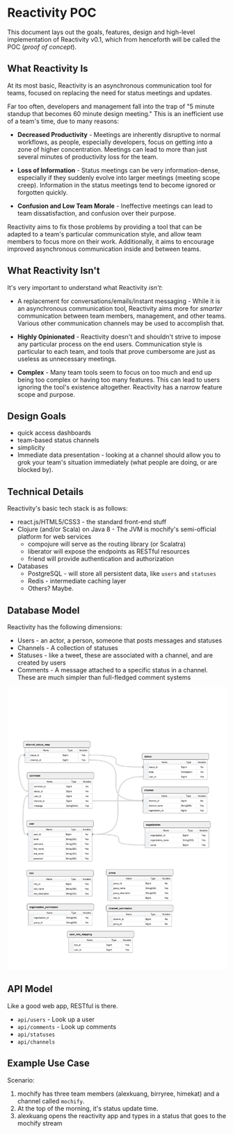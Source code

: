 # Reactivity POC

This document lays out the goals, features, design and high-level implementation of Reactivity v0.1, which from henceforth will be called the POC (*proof of concept*).

## What Reactivity Is

At its most basic, Reactivity is an asynchronous communication tool for teams, focused on replacing the need for status meetings and updates.

Far too often, developers and management fall into the trap of "5 minute standup that becomes 60 minute design meeting." This is an inefficient use of a team's time, due to many reasons:

* **Decreased Productivity** - Meetings are inherently disruptive to normal workflows, as people, especially developers, focus on getting into a zone of higher concentration. Meetings can lead to more than just several minutes of productivity loss for the team.

* **Loss of Information** - Status meetings can be very information-dense, especially if they suddenly evolve into larger meetings (meeting scope creep). Information in the status meetings tend to become ignored or forgotten quickly.

* **Confusion and Low Team Morale** - Ineffective meetings can lead to team dissatisfaction, and confusion over their purpose.

Reactivity aims to fix those problems by providing a tool that can be adapted to a team's particular communication style, and allow team members to focus more on their work. Additionally, it aims to encourage improved asynchronous communication inside and between teams.

## What Reactivity Isn't

It's very important to understand what Reactivity _isn't_:

* A replacement for conversations/emails/instant messaging - While it is an asynchronous communication tool, Reactivity aims more for _smarter_ communication between team members, management, and other teams. Various other communication channels may be used to accomplish that.

* **Highly Opinionated** - Reactivity doesn't and shouldn't strive to impose any particular process on the end users. Communication style is particular to each team, and tools that prove cumbersome are just as useless as unnecessary meetings.

* **Complex** - Many team tools seem to focus on too much and end up being too complex or having too many features. This can lead to users ignoring the tool's existence altogether. Reactivity has a narrow feature scope and purpose.

## Design Goals

* quick access dashboards
* team-based status channels
* simplicity
* Immediate data presentation - looking at a channel should allow you to grok your team's situation immediately (what people are doing, or are blocked by).

## Technical Details

Reactivity's basic tech stack is as follows:

* react.js/HTML5/CSS3 - the standard front-end stuff
* Clojure (and/or Scala) on Java 8 - The JVM is mochify's semi-official platform for web services
  * compojure will serve as the routing library (or Scalatra)
  * liberator will expose the endpoints as RESTful resources
  * friend will provide authentication and authorization
* Databases
  * PostgreSQL - will store all persistent data, like `users` and `statuses`
  * Redis - intermediate caching layer
  * Others? Maybe.

## Database Model

Reactivity has the following dimensions:

* Users - an actor, a person, someone that posts messages and statuses
* Channels - A collection of statuses
* Statuses - like a tweet, these are associated with a channel, and are created by users
* Comments - A message attached to a specific status in a channel. These are much simpler than full-fledged comment systems

![Database schema](https://github.com/mochify/reactivity/blob/master/resources/models/mvp_schema.png)


## API Model

Like a good web app, RESTful is there.

* `api/users` - Look up a user
* `api/comments` - Look up comments
* `api/statuses`
* `api/channels`


## Example Use Case

Scenario:

1. mochify has three team members (alexkuang, birryree, himekat) and a channel called `mochify`.
2. At the top of the morning, it's status update time.
3. alexkuang opens the reactivity app and types in a status that goes to the mochify stream
